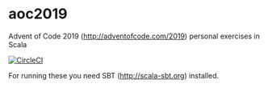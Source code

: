 # aoc2019
Advent of Code 2019 (http://adventofcode.com/2019) personal exercises in Scala

[![CircleCI](https://circleci.com/gh/lupari/aoc2019.svg?style=svg)](https://circleci.com/gh/lupari/aoc2019)

For running these you need SBT (http://scala-sbt.org) installed. 
